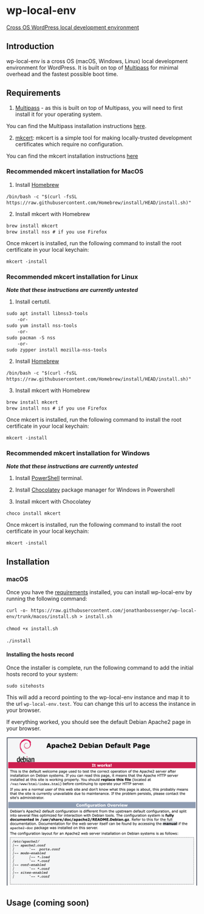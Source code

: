 # wp-local-env
[Cross OS WordPress local development environment](https://jonathanbossenger.com/2022/05/25/configuring-ubuntu-in-multipass-for-local-web-development-on-a-macbook/)

## Introduction

wp-local-env is a cross OS (macOS, Windows, Linux) local development environment for WordPress. It is built on top of [Multipass](https://www.docker.com/) for minimal overhead and the fastest possible boot time.

## Requirements

1. [Multipass](https://multipass.run/) - as this is built on top of Multipass, you will need to first install it for your operating system.

You can find the Multipass installation instructions [here](https://multipass.run/install).

2. [mkcert](https://github.com/FiloSottile/mkcert): mkcert is a simple tool for making locally-trusted development certificates which require no configuration.

You can find the mkcert installation instructions [here](https://github.com/FiloSottile/mkcert#installation)

### Recommended mkcert installation for MacOS

1. Install [Homebrew](https://brew.sh/)

```
/bin/bash -c "$(curl -fsSL https://raw.githubusercontent.com/Homebrew/install/HEAD/install.sh)"
```

2. Install mkcert with Homebrew
```
brew install mkcert
brew install nss # if you use Firefox
```

Once mkcert is installed, run the following command to install the root certificate in your local keychain:

```
mkcert -install
```

### Recommended mkcert installation for Linux 

**_Note that these instructions are currently untested_**

1. Install certutil.

```
sudo apt install libnss3-tools
    -or-
sudo yum install nss-tools
    -or-
sudo pacman -S nss
    -or-
sudo zypper install mozilla-nss-tools
```

2. Install [Homebrew](https://brew.sh/)

```
/bin/bash -c "$(curl -fsSL https://raw.githubusercontent.com/Homebrew/install/HEAD/install.sh)"
```

3. Install mkcert with Homebrew
```
brew install mkcert
brew install nss # if you use Firefox
```

Once mkcert is installed, run the following command to install the root certificate in your local keychain:

```
mkcert -install
```

### Recommended mkcert installation for Windows

**_Note that these instructions are currently untested_**

1. Install [PowerShell](https://docs.microsoft.com/powershell/) terminal.

2. Install [Chocolatey](https://docs.chocolatey.org/en-us/choco/setup#install-with-powershell.exe) package manager for Windows in Powershell

3. Install mkcert with Chocolatey

```
choco install mkcert
```

Once mkcert is installed, run the following command to install the root certificate in your local keychain:

```
mkcert -install
```

## Installation

### macOS

Once you have the [requirements](#Requirements) installed, you can install wp-local-env by running the following command:

```
curl -o- https://raw.githubusercontent.com/jonathanbossenger/wp-local-env/trunk/macos/install.sh > install.sh

chmod +x install.sh

./install
```

#### Installing the hosts record

Once the installer is complete, run the following command to add the initial hosts record to your system:

```
sudo sitehosts
```

This will add a record pointing to the wp-local-env instance and map it to the url `wp-local-env.test`. You can change this url to access the instance in your browser.

If everything worked, you should see the default Debian Apache2 page in your browser.

![Apache 2](assets/debian.png)

## Usage (coming soon)